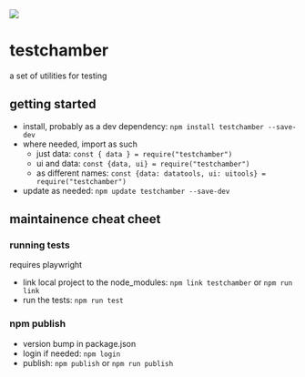 <a href="https://github.com/iamboobert/testchamber/actions/workflows/node.js.yml">
  <img src="https://img.shields.io/github/actions/workflow/status/iamboobert/testchamber/node.js.yml" />
</a>


# testchamber
a set of utilities for testing

## getting started
- install, probably as a dev dependency: `npm install testchamber --save-dev`
- where needed, import as such
  - just data: `const { data } = require("testchamber")`
  - ui and data: `const {data, ui} = require("testchamber")`
  - as different names: `const {data: datatools, ui: uitools} = require("testchamber")`
- update as needed: `npm update testchamber --save-dev`  

## maintainence cheat cheet

### running tests
requires playwright
- link local project to the node_modules: `npm link testchamber` or `npm run link`
- run the tests: `npm run test`

### npm publish
- version bump in package.json
- login if needed: `npm login`
- publish: `npm publish` or `npm run publish`
